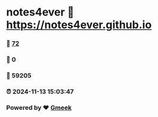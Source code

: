 # notes4ever :link: https://notes4ever.github.io 
### :page_facing_up: [72](https://notes4ever.github.io/tag.html) 
### :speech_balloon: 0 
### :hibiscus: 59205 
### :alarm_clock: 2024-11-13 15:03:47 
### Powered by :heart: [Gmeek](https://github.com/Meekdai/Gmeek)
